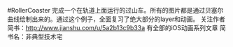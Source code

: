 #RollerCoaster
完成一个在轨道上面运行的过山车。所有的图片都是通过贝塞尔曲线绘制出来的。通过这个例子，全面复习了绝大部分的layer和动画。
关注作者简书：http://www.jianshu.com/u/5a2b13c9b33a  有全部的iOS动画系列文章
简书名：非典型技术宅
